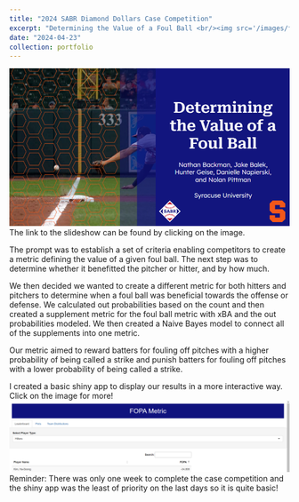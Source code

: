 ```yaml
---
title: "2024 SABR Diamond Dollars Case Competition"
excerpt: "Determining the Value of a Foul Ball <br/><img src='/images/foulBall.jpg' width='925' height='500'>"
date: "2024-04-23"
collection: portfolio
---
```


[![SABR project slide show](/images/DiamondDollarsCaseCompSlide.png)](/files/DiamondDollarsCaseCompSlides.pdf)
The link to the slideshow can be found by clicking on the image. 

The prompt was to establish a set of criteria enabling competitors to create a metric defining the value of a given foul ball. The next step was to determine whether it benefitted the pitcher or hitter, and by how much.

We then decided we wanted to create a different metric for both hitters and pitchers to determine when a foul ball was beneficial towards the offense or defense. We calculated out probabilities based on the count and then created a supplement metric for the foul ball metric with xBA and the out probabilities modeled. We then created a Naive Bayes model to connect all of the supplements into one metric.

Our metric aimed to reward batters for fouling off pitches with a higher probability of being called a strike and punish batters for fouling off pitches with a lower probability of being called a strike. 

I created a basic shiny app to display our results in a more interactive way. Click on the image for more!
[<img src="/images/BasicShinyApp.png" alt="Homescreen of Shiny App">](https://jjbalek.shinyapps.io/Case_Comp_Shiny_App/)
Reminder: There was only one week to complete the case competition and the shiny app was the least of priority on the last days so it is quite basic!
